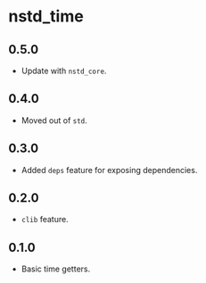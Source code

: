 # nstd_time
## 0.5.0
- Update with `nstd_core`.
## 0.4.0
- Moved out of `std`.
## 0.3.0
- Added `deps` feature for exposing dependencies.
## 0.2.0
- `clib` feature.
## 0.1.0
- Basic time getters.
